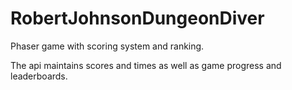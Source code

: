 # RobertJohnsonDungeonDiver
Phaser game with scoring system and ranking.

The api maintains scores and times as well as game progress and leaderboards.
